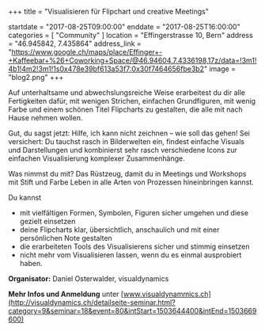 +++
title = "Visualisieren für Flipchart und creative Meetings"

startdate = "2017-08-25T09:00:00"
enddate = "2017-08-25T16:00:00"
categories = [ "Community" ]
location = "Effingerstrasse 10, Bern"
address = "46.945842, 7.435864"
address_link = "https://www.google.ch/maps/place/Effinger+-+Kaffeebar+%26+Coworking+Space/@46.94604,7.4336198,17z/data=!3m1!4b1!4m2!3m1!1s0x478e39bf613a53f7:0x30f7464656fbe3b2"
image = "blog2.png"
+++


Auf unterhaltsame und abwechslungsreiche Weise erarbeitest du dir alle Fertigkeiten dafür, mit wenigen Strichen, einfachen Grundfiguren, mit wenig Farbe und einem schönen Titel Flipcharts zu gestalten, die alle mit nach Hause nehmen wollen.

Gut, du sagst jetzt: Hilfe, ich kann nicht zeichnen – wie soll das gehen! Sei versichert: Du tauchst rasch in Bilderwelten ein, findest einfache Visuals und Darstellungen und kombinierst sehr rasch verschiedene Icons zur einfachen Visualisierung komplexer Zusammenhänge.

Was nimmst du mit? Das Rüstzeug, damit du in Meetings und Workshops mit Stift und Farbe Leben in alle Arten von Prozessen hineinbringen kannst.

Du kannst

- mit vielfältigen Formen, Symbolen, Figuren sicher umgehen und diese gezielt einsetzen
- deine Flipcharts klar, übersichtlich, anschaulich und mit einer persönlichen Note gestalten
- die erarbeiteten Tools des Visualisierens sicher und stimmig einsetzen
- nicht mehr vom Visualisieren lassen, wenn du es einmal ausprobiert haben.

**Organisator:** Daniel Osterwalder, visualdynamics

**Mehr Infos und Anmeldung** unter
[www.visualdynammics.ch](http://visualdynamics.ch/detailseite-seminar.html?category=9&seminar=18&event=80&intStart=1503644400&intEnd=1503669600)
